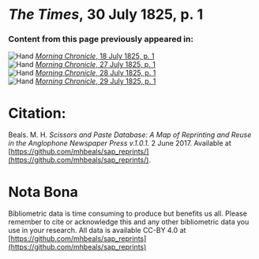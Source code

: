 # *The Times*, 30 July 1825, p. 1  
  
### Content from this page previously appeared in:  
![Hand](http://scissorsandpaste.net/wp-content/uploads/2017/06/smallhandpointer.png) [*Morning Chronicle*, 18 July 1825, p. 1](https://mhbeals.github.io/sap_html/Morning-Chronicle/Morning-Chronicle-18-July-1825-p-1)  
![Hand](http://scissorsandpaste.net/wp-content/uploads/2017/06/smallhandpointer.png) [*Morning Chronicle*, 27 July 1825, p. 1](https://mhbeals.github.io/sap_html/Morning-Chronicle/Morning-Chronicle-27-July-1825-p-1)  
![Hand](http://scissorsandpaste.net/wp-content/uploads/2017/06/smallhandpointer.png) [*Morning Chronicle*, 28 July 1825, p. 1](https://mhbeals.github.io/sap_html/Morning-Chronicle/Morning-Chronicle-28-July-1825-p-1)  
![Hand](http://scissorsandpaste.net/wp-content/uploads/2017/06/smallhandpointer.png) [*Morning Chronicle*, 29 July 1825, p. 1](https://mhbeals.github.io/sap_html/Morning-Chronicle/Morning-Chronicle-29-July-1825-p-1)  


# Citation: 

Beals. M. H. *Scissors and Paste Database: A Map of Reprinting and Reuse in the Anglophone Newspaper Press v.1.0.1.* 2 June 2017. Available at [https://github.com/mhbeals/sap_reprints/](https://github.com/mhbeals/sap_reprints/). 

# Nota Bona

Bibliometric data is time consuming to produce but benefits us all. Please remember to cite or acknowledge this and any other bibliometric data you use in your research. All data is available CC-BY 4.0 at [https://github.com/mhbeals/sap_reprints](https://github.com/mhbeals/sap_reprints)